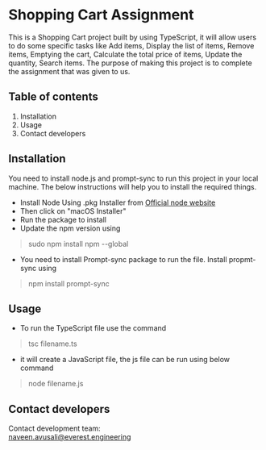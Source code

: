 # Shopping Cart Assignment
This is a Shopping Cart project built by using TypeScript, it will allow users to do some specific tasks like Add items, Display the list of items, Remove items, Emptying the cart, Calculate the total price of items, Update the quantity, Search items. The purpose of making this project is to complete the assignment that was given to us. 

## Table of contents
1. Installation
2. Usage
3. Contact developers


## Installation
You need to install node.js and prompt-sync to run this project in your local machine. The below instructions will help you to install the required things.
* Install Node Using .pkg Installer from [Official node website](https://nodejs.org/en/download)
* Then click on "macOS Installer"
* Run the package to install
* Update the npm version using
>sudo npm install npm --global
* You need to install Prompt-sync package to run the file. Install propmt-sync using
> npm install prompt-sync

## Usage
* To run the TypeScript file use the command 
>tsc filename.ts

* it will create a JavaScript file, the js file can be run using below command
>node filename.js

## Contact developers
Contact development team:\
naveen.avusali@everest.engineering
